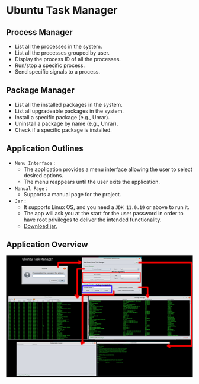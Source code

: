 # Ubuntu Task Manager

## Process Manager
  - List all the processes in the system.
  - List all the processes grouped by user.
  - Display the process ID of all the processes.
  - Run/stop a specific process.
  - Send specific signals to a process.

## Package Manager
  - List all the installed packages in the system.
  - List all upgradeable packages in the system.
  - Install a specific package (e.g., Unrar).
  - Uninstall a package by name (e.g., Unrar).
  - Check if a specific package is installed.

## Application Outlines 
  - `Menu Interface` :
    - The application provides a menu interface allowing the user to select desired options.
    - The menu reappears until the user exits the application.
  - `Manual Page` :
    - Supports a manual page for the project.
  - `Jar` :
    - It supports Linux OS, and you need a `JDK 11.0.19` or above to run it.
    - The app will ask you at the start for the user password in order to have root privileges to deliver the intended functionality.
    - [Download jar.](https://raw.githubusercontent.com/AhmedMaherElSaeidi/Ubuntu-Task-Manager/main/dist/TaskManager.rar?token=GHSAT0AAAAAACD6ZU7OSBJWECGPJBIASD3WZFDNKBA)

## Application Overview
![Ubuntu task manager](assets/images/task-manager-overview.jpg)
